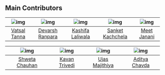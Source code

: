## Main Contributors


| ![img](https://avatars.githubusercontent.com/u/25323183?v=4) |   ![img](https://avatars.githubusercontent.com/u/26064415?v=4)    |    ![img](https://avatars.githubusercontent.com/u/30998350?v=4)     |   ![img](https://avatars.githubusercontent.com/u/20923896?v=4)   | ![img](https://avatars.githubusercontent.com/u/32095359?v=4) |
|:------------------------------------------------------------:|:-----------------------------------------------------------------:|:-------------------------------------------------------------------:|:----------------------------------------------------------------:|:------------------------------------------------------------:|
|        [Vatsal Tanna](https://github.com/vatsaltanna)        |    [Devarsh Ranpara](https://github.com/DevarshRanpara)           |    [Kashifa Laliwala](https://github.com/Kashifalaliwala)           |  [Sanket Kachchela](https://github.com/SanketKachhela)           |         [Meet Janani](https://github.com/meetjanani)         |

| ![img](https://avatars.githubusercontent.com/u/63042002?v=4) | ![img](https://avatars.githubusercontent.com/u/97207242?v=4) |    ![img](https://avatars.githubusercontent.com/u/56400956?v=4)     |   ![img](https://avatars.githubusercontent.com/u/41247722?v=4)   |
|:------------------------------------------------------------:|:------------------------------------------------------------:|:-------------------------------------------------------------------:|:----------------------------------------------------------------:|
|   [Shweta Chauhan](https://github.com/shwetachauhan-simform)   |      [Kavan Trivedi](https://github.com/kavantrivedi)      |    [Ujas Majithiya](https://github.com/Ujas-Majithiya)           |  [Aditya Chavda](https://github.com/aditya-chavda)           |
